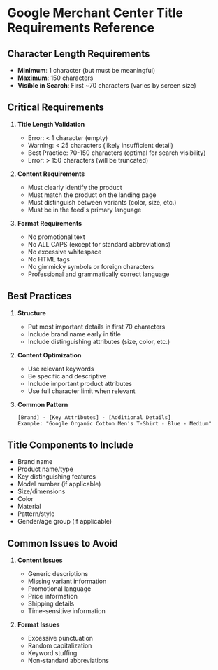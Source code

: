 # Google Merchant Center Title Requirements Reference

## Character Length Requirements
- **Minimum**: 1 character (but must be meaningful)
- **Maximum**: 150 characters
- **Visible in Search**: First ~70 characters (varies by screen size)

## Critical Requirements
1. **Title Length Validation**
   - Error: < 1 character (empty)
   - Warning: < 25 characters (likely insufficient detail)
   - Best Practice: 70-150 characters (optimal for search visibility)
   - Error: > 150 characters (will be truncated)

2. **Content Requirements**
   - Must clearly identify the product
   - Must match the product on the landing page
   - Must distinguish between variants (color, size, etc.)
   - Must be in the feed's primary language

3. **Format Requirements**
   - No promotional text
   - No ALL CAPS (except for standard abbreviations)
   - No excessive whitespace
   - No HTML tags
   - No gimmicky symbols or foreign characters
   - Professional and grammatically correct language

## Best Practices
1. **Structure**
   - Put most important details in first 70 characters
   - Include brand name early in title
   - Include distinguishing attributes (size, color, etc.)

2. **Content Optimization**
   - Use relevant keywords
   - Be specific and descriptive
   - Include important product attributes
   - Use full character limit when relevant

3. **Common Pattern**
   ```
   [Brand] - [Key Attributes] - [Additional Details]
   Example: "Google Organic Cotton Men's T-Shirt - Blue - Medium"
   ```

## Title Components to Include
- Brand name
- Product name/type
- Key distinguishing features
- Model number (if applicable)
- Size/dimensions
- Color
- Material
- Pattern/style
- Gender/age group (if applicable)

## Common Issues to Avoid
1. **Content Issues**
   - Generic descriptions
   - Missing variant information
   - Promotional language
   - Price information
   - Shipping details
   - Time-sensitive information

2. **Format Issues**
   - Excessive punctuation
   - Random capitalization
   - Keyword stuffing
   - Non-standard abbreviations
